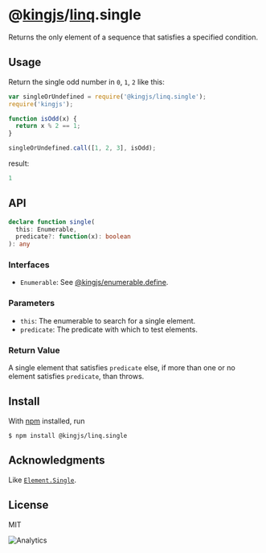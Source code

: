 # @[kingjs](https://www.npmjs.com/package/kingjs)/[linq](https://www.npmjs.com/package/@kingjs/linq).single
Returns the only element of a sequence that satisfies a specified condition.
## Usage 
Return the single odd number in `0`, `1`, `2` like this:
```js
var singleOrUndefined = require('@kingjs/linq.single');
require('kingjs');

function isOdd(x) { 
  return x % 2 == 1; 
}

singleOrUndefined.call([1, 2, 3], isOdd);
```
result:
```js
1
```
## API
```ts
declare function single(
  this: Enumerable,
  predicate?: function(x): boolean
): any
```
### Interfaces
- `Enumerable`: See [@kingjs/enumerable.define](https://www.npmjs.com/package/@kingjs/enumerable.define).

### Parameters
- `this`: The enumerable to search for a single element.
- `predicate`: The predicate with which to test elements.

### Return Value
A single element that satisfies `predicate` else, if more than one or no element satisfies `predicate`, than throws. 

## Install
With [npm](https://npmjs.org/) installed, run

```
$ npm install @kingjs/linq.single
```

## Acknowledgments
Like [`Element.Single`](https://msdn.microsoft.com/en-us/library/bb535118(v=vs.110).aspx).

## License

MIT

![Analytics](https://analytics.kingjs.net/linq/single)